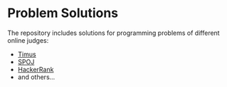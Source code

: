 Problem Solutions
=================

The repository includes solutions for programming problems of different online judges:

* [Timus](http://acm.timus.ru/)
* [SPOJ](http://www.spoj.com/)
* [HackerRank](http://www.hackerrank.com/)
* and others...
